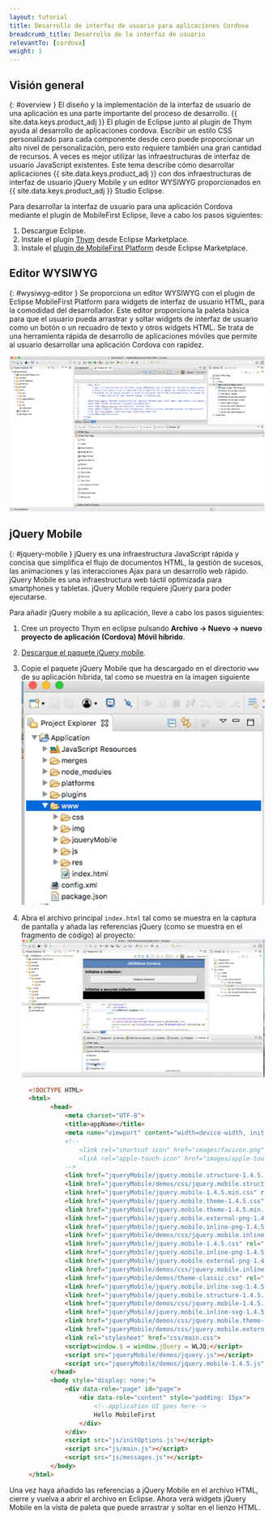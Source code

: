 ```yaml
---
layout: tutorial
title: Desarrollo de interfaz de usuario para aplicaciones Cordova
breadcrumb_title: Desarrollo de la interfaz de usuario 
relevantTo: [cordova]
weight: 1
---
```

<!-- NLS_CHARSET=UTF-8 -->
## Visión general
{: #overview }
El diseño y la implementación de la interfaz de usuario de una aplicación es una parte importante del proceso de desarrollo. {{ site.data.keys.product_adj }} El plugin de Eclipse junto al plugin de Thym ayuda al desarrollo de aplicaciones cordova.
Escribir un estilo CSS personalizado para cada componente desde cero puede proporcionar un alto nivel de personalización, pero esto requiere también una gran cantidad de recursos.
A veces es mejor utilizar las infraestructuras de interfaz de usuario JavaScript existentes.
Este tema describe cómo desarrollar aplicaciones {{ site.data.keys.product_adj }} con dos infraestructuras de interfaz de usuario jQuery Mobile y un editor WYSIWYG proporcionados en {{ site.data.keys.product_adj }} Studio Eclipse.

Para desarrollar la interfaz de usuario para una aplicación Cordova mediante el plugin de MobileFirst Eclipse, lleve a cabo los pasos siguientes:

1. Descargue Eclipse.
2. Instale el plugin [Thym](http://marketplace.eclipse.org/content/eclipse-thym) desde Eclipse Marketplace.
3. Instale el [plugin de MobileFirst Platform](http://marketplace.eclipse.org/content/ibm-mobilefirst-foundation-studio) desde Eclipse Marketplace.


## Editor WYSIWYG
{: #wysiwyg-editor }
Se proporciona un editor WYSIWYG con el plugin de Eclipse MobileFirst Platform para widgets de interfaz de usuario HTML, para la comodidad del desarrollador.
Este editor proporciona la paleta básica para que el usuario pueda arrastrar y soltar widgets de interfaz de usuario como un botón o un recuadro de texto y otros widgets HTML. Se trata de una herramienta rápida de desarrollo de aplicaciones móviles que permite al usuario desarrollar una aplicación Cordova con rapidez.

![Editor WYSIWYG](wysiwyg-editor.png)

## jQuery Mobile
{: #jquery-mobile }
jQuery es una infraestructura JavaScript rápida y concisa que simplifica el flujo de documentos HTML, la gestión de sucesos, las animaciones y las interacciones Ajax para un desarrollo web rápido. jQuery Mobile es una infraestructura web táctil optimizada para smartphones y tabletas. jQuery Mobile requiere jQuery para poder ejecutarse.

Para añadir jQuery mobile a su aplicación, lleve a cabo los pasos siguientes:

1. Cree un proyecto Thym en eclipse pulsando **Archivo -> Nuevo -> nuevo proyecto de aplicación (Cordova) Móvil híbrido**.
2. [Descargue el paquete jQuery mobile](http://jquerymobile.com/download/).
3. Copie el paquete jQuery Mobile que ha descargado en el directorio `www` de su aplicación híbrida, tal como se muestra en la imagen siguiente ![www directory](www-dir.png)
4. Abra el archivo principal `index.html` tal como se muestra en la captura de pantalla y añada las referencias jQuery (como se muestra en el fragmento de código) al proyecto:
    ![Añadir referencias JQuery](add-jquery-refs.png)

    ```html
      <!DOCTYPE HTML>
      <html>
          	<head>
          		<meta charset="UTF-8">
          		<title>appName</title>
          		<meta name="viewport" content="width=device-width, initial-scale=1.0, maximum-scale=1.0, minimum-scale=1.0, user-scalable=0">
          		<!--
          			<link rel="shortcut icon" href="images/favicon.png">
          			<link rel="apple-touch-icon" href="images/apple-touch-icon.png">
          		-->
          		<link href="jqueryMobile/jquery.mobile.structure-1.4.5.min.css" rel="stylesheet">
          		<link href="jqueryMobile/demos/css/jquery.mobile.structure-1.4.5.min.css" rel="stylesheet">
          		<link href="jqueryMobile/jquery.mobile-1.4.5.min.css" rel="stylesheet">
          		<link href="jqueryMobile/jquery.mobile.theme-1.4.5.css" rel="stylesheet">
          		<link href="jqueryMobile/jquery.mobile.theme-1.4.5.min.css" rel="stylesheet">
          		<link href="jqueryMobile/jquery.mobile.external-png-1.4.5.min.css" rel="stylesheet">
          		<link href="jqueryMobile/jquery.mobile.inline-png-1.4.5.css" rel="stylesheet">
          		<link href="jqueryMobile/demos/css/jquery.mobile.inline-svg-1.4.5.min.css" rel="stylesheet">
          		<link href="jqueryMobile/jquery.mobile-1.4.5.css" rel="stylesheet">
          		<link href="jqueryMobile/jquery.mobile.inline-png-1.4.5.min.css" rel="stylesheet">
          		<link href="jqueryMobile/jquery.mobile.external-png-1.4.5.css" rel="stylesheet">
          		<link href="jqueryMobile/demos/css/jquery.mobile.inline-png-1.4.5.min.css" rel="stylesheet">
          		<link href="jqueryMobile/demos/theme-classic.css" rel="stylesheet">
          		<link href="jqueryMobile/jquery.mobile.inline-svg-1.4.5.css" rel="stylesheet">
          		<link href="jqueryMobile/jquery.mobile.structure-1.4.5.css" rel="stylesheet">
          		<link href="jqueryMobile/demos/css/jquery.mobile-1.4.5.min.css" rel="stylesheet">
          		<link href="jqueryMobile/jquery.mobile.inline-svg-1.4.5.min.css" rel="stylesheet">
          		<link href="jqueryMobile/demos/css/jquery.mobile.theme-1.4.5.min.css" rel="stylesheet">
          		<link href="jqueryMobile/demos/css/jquery.mobile.external-png-1.4.5.min.css" rel="stylesheet">
          		<link rel="stylesheet" href="css/main.css">
          		<script>window.$ = window.jQuery = WLJQ;</script>
          		<script src="jqueryMobile/demos/jquery.js"></script>
          		<script src="jqueryMobile/demos/jquery.mobile-1.4.5.js"></script>
          	</head>
          	<body style="display: none;">
          		<div data-role="page" id="page">
          			<div data-role="content" style="padding: 15px">
          				<!--application UI goes here-->
          				Hello MobileFirst
          			</div>
          		</div>
          		<script src="js/initOptions.js"></script>
          		<script src="js/main.js"></script>
          		<script src="js/messages.js"></script>
          	</body>
      </html>
    ```
Una vez haya añadido las referencias a jQuery Mobile en el archivo HTML, cierre y vuelva a abrir el archivo en Eclipse. Ahora verá widgets jQuery Mobile en la vista de paleta que puede arrastrar y soltar en el lienzo HTML. 
